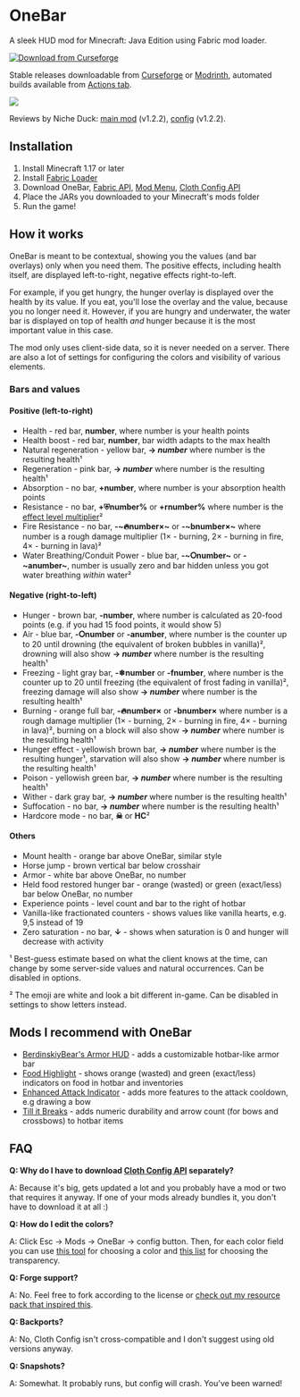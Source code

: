 # OneBar

A sleek HUD mod for Minecraft: Java Edition using Fabric mod loader. 

[![Download from Curseforge](http://cf.way2muchnoise.eu/full_onebar_downloads%20on%20Curseforge.svg?badge_style=for_the_badge)](https://www.curseforge.com/minecraft/mc-mods/onebar)

Stable releases downloadable from [Curseforge](https://www.curseforge.com/minecraft/mc-mods/onebar) or [Modrinth](https://modrinth.com/mod/OneBar), automated builds available from [Actions tab](https://github.com/Madis0/OneBar/actions).

![](https://i.ibb.co/XtPJdcy/image.png)

Reviews by Niche Duck: [main mod](https://www.youtube.com/watch?v=-Exd6HXWSpc) (v1.2.2), [config](https://www.youtube.com/watch?v=fJbe21IGc7U) (v1.2.2). 

## Installation

1. Install Minecraft 1.17 or later
2. Install [Fabric Loader](https://fabricmc.net/use/)
3. Download OneBar, [Fabric API](https://www.curseforge.com/minecraft/mc-mods/fabric-api), [Mod Menu](https://www.curseforge.com/minecraft/mc-mods/modmenu), [Cloth Config API](https://www.curseforge.com/minecraft/mc-mods/cloth-config)
4. Place the JARs you downloaded to your Minecraft's mods folder
5. Run the game!

## How it works

OneBar is meant to be contextual, showing you the values (and bar overlays) only when you need them. The positive effects, including health itself, are displayed left-to-right, negative effects right-to-left. 

For example, if you get hungry, the hunger overlay is displayed over the health by its value. If you eat, you'll lose the overlay and the value, because you no longer need it. However, if you are hungry and underwater, the water bar is displayed on top of health _and_ hunger because it is the most important value in this case.

The mod only uses client-side data, so it is never needed on a server. There are also a lot of settings for configuring the colors and visibility of various elements.

### Bars and values

#### Positive (left-to-right)

* Health - red bar, **number**, where number is your health points
* Health boost - red bar, **number**, bar width adapts to the max health
* Natural regeneration - yellow bar, **→ _number_** where number is the resulting health¹
* Regeneration - pink bar, **→ _number_** where number is the resulting health¹
* Absorption - no bar, **+number**, where number is your absorption health points
* Resistance - no bar, **+⛨number%** or **+rnumber%** where number is the [effect level multiplier](https://minecraft.gamepedia.com/Resistance#Effect)²
* Fire Resistance - no bar, **-~🔥number×~** or **-~bnumber×~** where number is a rough damage multiplier (1× - burning, 2× - burning in fire, 4× - burning in lava)²
* Water Breathing/Conduit Power - blue bar, **-~⭘number~** or **-~anumber~**, number is usually zero and bar hidden unless you got water breathing _within_ water²

#### Negative (right-to-left)

* Hunger - brown bar, **-number**, where number is calculated as 20-food points (e.g. if you had 15 food points, it would show 5)
* Air - blue bar, **-⭘number** or **-anumber**, where number is the counter up to 20 until drowning (the equivalent of broken bubbles in vanilla)², drowning will also show **→ _number_** where number is the resulting health¹
* Freezing - light gray bar, **-❄number** or **-fnumber**, where number is the counter up to 20 until freezing (the equivalent of frost fading in vanilla)², freezing damage will also show **→ _number_** where number is the resulting health¹
* Burning - orange full bar, **-🔥number×** or **-bnumber×** where number is a rough damage multiplier (1× - burning, 2× - burning in fire, 4× - burning in lava)², burning on a block will also show **→ _number_** where number is the resulting health¹
* Hunger effect - yellowish brown bar, **→ _number_** where number is the resulting hunger¹, starvation will also show **→ _number_** where number is the resulting health¹
* Poison - yellowish green bar, **→ _number_** where number is the resulting health¹
* Wither - dark gray bar, **→ _number_** where number is the resulting health¹
* Suffocation - no bar, **→ _number_** where number is the resulting health¹
* Hardcore mode - no bar, **☠** or **HC**²

#### Others

* Mount health - orange bar above OneBar, similar style
* Horse jump - brown vertical bar below crosshair
* Armor - white bar above OneBar, no number
* Held food restored hunger bar - orange (wasted) or green (exact/less) bar below OneBar, no number
* Experience points - level count and bar to the right of hotbar
* Vanilla-like fractionated counters - shows values like vanilla hearts, e.g. 9,5 instead of 19
* Zero saturation - no bar, **↓** - shows when saturation is 0 and hunger will decrease with activity

¹ Best-guess estimate based on what the client knows at the time, can change by some server-side values and natural occurrences. Can be disabled in options.

² The emoji are white and look a bit different in-game. Can be disabled in settings to show letters instead.

## Mods I recommend with OneBar

* [BerdinskiyBear's Armor HUD](https://www.curseforge.com/minecraft/mc-mods/berdinskiybears-armor-hud) - adds a customizable hotbar-like armor bar
* [Food Highlight](https://www.curseforge.com/minecraft/mc-mods/food-highlight) - shows orange (wasted) and green (exact/less) indicators on food in hotbar and inventories
* [Enhanced Attack Indicator](https://www.curseforge.com/minecraft/mc-mods/enhanced-attack-indicator) - adds more features to the attack cooldown, e.g drawing a bow
* [Till it Breaks](https://www.curseforge.com/minecraft/mc-mods/till-it-breaks) - adds numeric durability and arrow count (for bows and crossbows) to hotbar items

## FAQ

**Q: Why do I have to download [Cloth Config API](https://www.curseforge.com/minecraft/mc-mods/cloth-config) separately?**

A: Because it's big, gets updated a lot and you probably have a mod or two that requires it anyway. If one of your mods already bundles it, you don't have to download it at all :)

**Q: How do I edit the colors?**

A: Click Esc -> Mods -> OneBar -> config button. Then, for each color field you can use [this tool](https://htmlcolorcodes.com/color-picker/) for choosing a color and [this list](https://gist.github.com/lopspower/03fb1cc0ac9f32ef38f4#all-hex-value-from-100-to-0-alpha) for choosing the transparency.

**Q: Forge support?**

A: No. Feel free to fork according to the license or [check out my resource pack that inspired this](https://www.curseforge.com/minecraft/texture-packs/material-design-hud).

**Q: Backports?**

A: No, Cloth Config isn't cross-compatible and I don't suggest using old versions anyway.

**Q: Snapshots?**

A: Somewhat. It probably runs, but config will crash. You've been warned!
